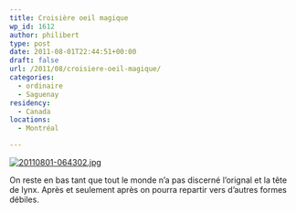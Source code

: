 ```yaml
---
title: Croisière oeil magique
wp_id: 1612
author: philibert
type: post
date: 2011-08-01T22:44:51+00:00
draft: false
url: /2011/08/croisiere-oeil-magique/
categories:
  - ordinaire
  - Saguenay
residency:
  - Canada
locations:
  - Montréal

---
```

[<img src="/uploads/2011/08/20110801-064302.jpg" alt="20110801-064302.jpg" class="alignnone size-full" />][1]

On reste en bas tant que tout le monde n&rsquo;a pas discerné l&rsquo;orignal et la tête de lynx. Après et seulement après on pourra repartir vers d&rsquo;autres formes débiles.

 [1]: /uploads/2011/08/20110801-064302.jpg